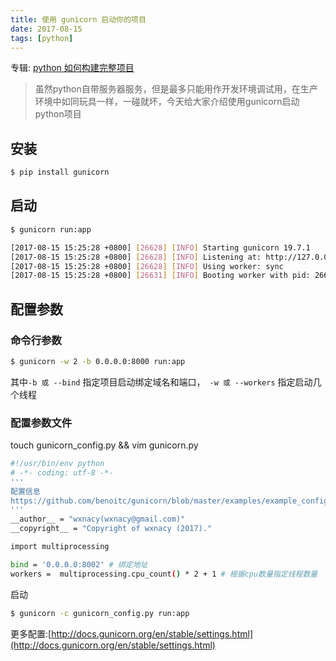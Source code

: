 ```yaml
---
title: 使用 gunicorn 启动你的项目
date: 2017-08-15
tags: [python]
---
```



专辑: [python 如何构建完整项目](/python/2017/08/15/album-build-project)

> 虽然python自带服务器服务，但是最多只能用作开发环境调试用，在生产环境中如同玩具一样，一碰就坏，今天给大家介绍使用gunicorn启动python项目

## 安装
```bash
$ pip install gunicorn
```

## 启动
```bash
$ gunicorn run:app

[2017-08-15 15:25:28 +0800] [26628] [INFO] Starting gunicorn 19.7.1
[2017-08-15 15:25:28 +0800] [26628] [INFO] Listening at: http://127.0.0.1:8000 (26628)
[2017-08-15 15:25:28 +0800] [26628] [INFO] Using worker: sync
[2017-08-15 15:25:28 +0800] [26631] [INFO] Booting worker with pid: 26631
```

## 配置参数
### 命令行参数

```bash
$ gunicorn -w 2 -b 0.0.0.0:8000 run:app 
```
其中``` -b 或 --bind ``` 指定项目启动绑定域名和端口，``` -w 或 --workers``` 指定启动几个线程

### 配置参数文件
touch gunicorn_config.py && vim gunicorn.py
```bash
#!/usr/bin/env python
# -*- coding: utf-8 -*-
'''
配置信息
https://github.com/benoitc/gunicorn/blob/master/examples/example_config.py
'''
__author__ = "wxnacy(wxnacy@gmail.com)"
__copyright__ = "Copyright of wxnacy (2017)."

import multiprocessing

bind = '0.0.0.0:8002' # 绑定地址
workers =  multiprocessing.cpu_count() * 2 + 1 # 根据cpu数量指定线程数量

```
启动
```bash
$ gunicorn -c gunicorn_config.py run:app
```

更多配置:[http://docs.gunicorn.org/en/stable/settings.html](http://docs.gunicorn.org/en/stable/settings.html)